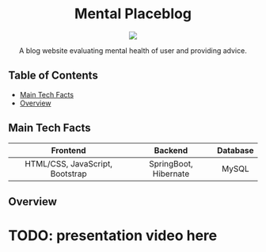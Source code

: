 <h1 align="center">Mental Placeblog</h1>

<p align="center">
  <img src="https://img.shields.io/badge/CIT59x-Hackathon 2023-ff69b4" />
</p>

<p align="center">A blog website evaluating mental health of user and providing advice.</p>

## Table of Contents

* [Main Tech Facts](#main-tech-facts)
* [Overview](#overview)



## Main Tech Facts 

|  Frontend  |  Backend  |  Database  |
|:----------:|:---------:|:----------:|
| HTML/CSS, JavaScript, Bootstrap | SpringBoot, Hibernate | MySQL |


## Overview

# TODO: presentation video here
